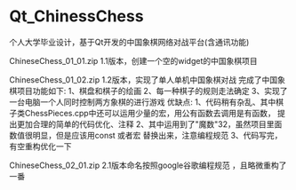# Qt_ChinessChess
个人大学毕业设计，基于Qt开发的中国象棋网络对战平台(含通讯功能)

ChineseChess_01_01.zip
1.1版本，创建一个空的widget的中国象棋项目


ChineseChess_01_02.zip
1.2版本，实现了单人单机中国象棋对战
完成了中国象棋项目功能如下:
1、棋盘和棋子的绘画
2、每一种棋子的规则走法确定
3、实现了一台电脑一个人同时控制两方象棋的进行游戏
优缺点:
1、代码稍有杂乱、其中棋子类ChessPieces.cpp中还可以运用少量的宏，用公有函数去调用是有函数， 提出更加合理的简单的代码优化、注释
2、其中运用到了"魔数"32，虽然项目里面数值很明显，但是应该用const 或者宏 替换出来，注意编程规范
3、代码写完，有空重构优化一下

ChineseChess_02_01.zip
2.1版本命名按照google谷歌编程规范 ，且略微重构了一番
